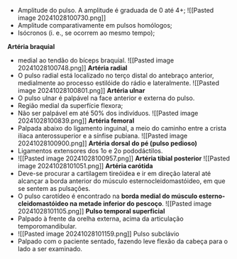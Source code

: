 - Amplitude do pulso. A amplitude é graduada de 0 até 4+;
	 ![[Pasted image 20241028100730.png]]
- Amplitude comparativamente em pulsos homólogos;
- Isócronos (i. e., se ocorrem ao mesmo tempo);

**Artéria braquial**
 - medial ao tendão do bíceps braquial.
	 ![[Pasted image 20241028100748.png]]
**Artéria radial**
- O pulso radial está localizado no terço distal do antebraço anterior, medialmente ao processo estilóide do rádio e lateralmente.
![[Pasted image 20241028100801.png]]
**Artéria ulnar**
- O pulso ulnar é palpável na face anterior e externa do pulso.
- Região medial da superfície flexora;
- Não ser palpável em até 50% dos indivíduos.
![[Pasted image 20241028100839.png]]
**Artéria femoral**
-  Palpada abaixo do ligamento inguinal, a meio do caminho entre a crista ilíaca anterossuperior e a sínfise pubiana.
![[Pasted image 20241028100900.png]]
 **Artéria dorsal do pé (pulso pedioso)**
 - Ligamentos extensores dos 1o e 2o pododáctilos.
 - ![[Pasted image 20241028100957.png]]
 **Artéria tibial posterior**
 ![[Pasted image 20241028101051.png]]
**Artéria carótida**
-  Deve-se procurar a cartilagem tireóidea e ir em direção lateral até alcançar a borda anterior do músculo esternocleidomastóideo, em que se sentem as pulsações.
- O pulso carotídeo é encontrado na **borda medial do músculo esterno- cleidomastóideo na metade inferior do pescoço**.
![[Pasted image 20241028101105.png]]
**Pulso temporal superficial**
- Palpado à frente da orelha externa, acima da articulação temporomandibular.
- ![[Pasted image 20241028101159.png]]
Pulso subclávio
- Palpado com o paciente sentado, fazendo leve flexão da cabeça para o lado a ser examinado.